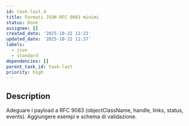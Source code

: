 ```yaml
---
id: task-last.4
title: Formati JSON RFC 9083 minimi
status: Done
assignee: []
created_date: '2025-10-22 11:21'
updated_date: '2025-10-22 11:37'
labels:
  - json
  - standard
dependencies: []
parent_task_id: task-last
priority: high
---
```


## Description

<!-- SECTION:DESCRIPTION:BEGIN -->
Adeguare i payload a RFC 9083 (objectClassName, handle, links, status, events). Aggiungere esempi e schema di validazione.
<!-- SECTION:DESCRIPTION:END -->

